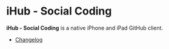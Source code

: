 # iHub - Social Coding

**iHub - Social Coding** is a native iPhone and iPad GitHub client.

- [Changelog](https://github.com/OliverLetterer/iGithub/blob/V2.0/CHANGELOG.md)
